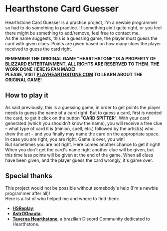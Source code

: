 # Hearthstone Card Guesser

Hearthstone Card Guesser is a practice project, I'm a newbie programmer so had to do something to practice. If something ain't quite right, or you feel there might be something to add/remove, feel free to contact me.  
As the name suggests, this is a guessing game, the player must guess the card with given clues. Points are given based on how many clues the player received to guess the card right.  

**REMEMBER THE ORIGINAL GAME "HEARTHSTONE" IS A PROPERTY OF BLIZZARD ENTERTAINMENT, ALL RIGHTS ARE RESERVED TO THEM. THE WORK DONE HERE IS FAN MADE!**  
**PLEASE, VISIT [PLAYHEARTHSTONE.COM](https://hearthstone.blizzard.com/) TO LEARN ABOUT THE ORIGINAL GAME!**  

## How to play it  

As said previously, this is a guessing game, in order to get points the player needs to guess the name of a card right. But to guess a card, first is needed the card, to get it click on the button "**CARD SPITTER**". With your card generated (which you shouldn't know the name), you will receive a free clue – what type of card it is (minion, spell, etc.) followed by the artist(s) who drew the art – and you finally may name the card on the appropriate space. In case you are right, you are right. Game is over, you win!  
But sometimes you are not right. Here comes another chance to get it right!  
When you don't get the card's name right another clue will be given, but this time less points will be given at the end of the game. When all clues have been given, and the player guess the card wrongly, it's game over.  

## Special thanks  

This project would not be possible without somebody's help (I'm a newbie programmer after all)!  
Here is a list of who helped me and where to find them:  

- [**HSReplay**](https://hsreplay.net/);  
- [**AstrOOnauta**](https://github.com/AstrOOnauta);  
- [**Taverna Hearthstone**](https://discord.gg/Rg7Sf6nG), a brazilian Discord Community dedicated to Hearthstone.  
